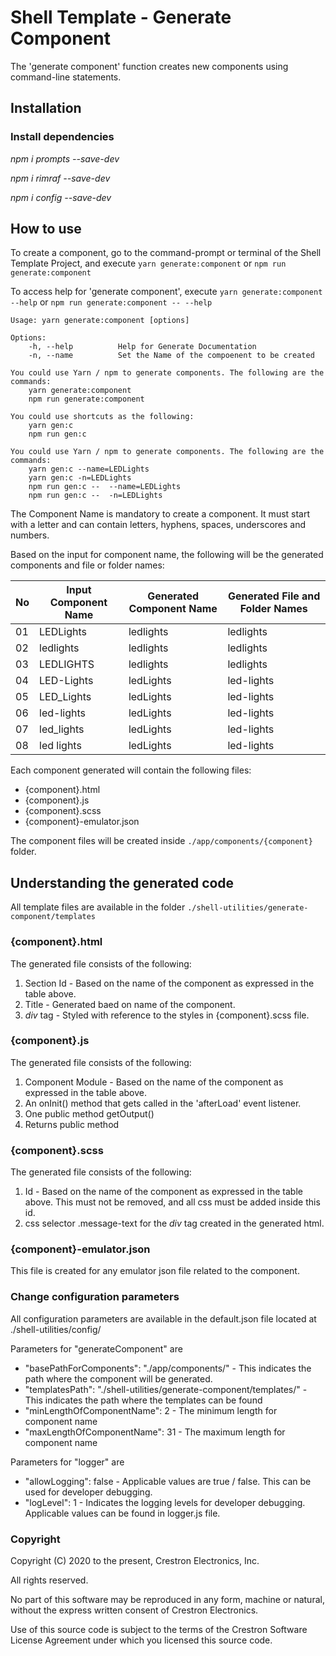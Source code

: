 # Shell Template - Generate Component

The 'generate component' function creates new components using command-line statements.
 
## Installation

### Install dependencies

*npm i prompts --save-dev*

*npm i rimraf --save-dev*

*npm i config --save-dev*


## How to use
To create a component, go to the command-prompt or terminal of the Shell Template Project, and execute `yarn generate:component` or `npm run generate:component`

To access help for 'generate component', execute `yarn generate:component --help` or `npm run generate:component -- --help`

```
Usage: yarn generate:component [options]

Options:
    -h, --help          Help for Generate Documentation
    -n, --name          Set the Name of the compoenent to be created

You could use Yarn / npm to generate components. The following are the commands:
    yarn generate:component
    npm run generate:component

You could use shortcuts as the following:
    yarn gen:c
    npm run gen:c

You could use Yarn / npm to generate components. The following are the commands:
    yarn gen:c --name=LEDLights
    yarn gen:c -n=LEDLights
    npm run gen:c --  --name=LEDLights
    npm run gen:c --  -n=LEDLights

```

The Component Name is mandatory to create a component. It must start with a letter and can contain letters, hyphens, spaces, underscores and numbers. 

Based on the input for component name, the following will be the generated components and file or folder names:

| No | Input Component Name | Generated Component Name  | Generated File and Folder Names |
| -- | -------------------- | ------------------------- | ------------------------------- |
| 01 | LEDLights            | ledlights                 | ledlights                       |
| 02 | ledlights            | ledlights                 | ledlights                       |
| 03 | LEDLIGHTS            | ledlights                 | ledlights                       |
| 04 | LED-Lights           | ledLights                 | led-lights                      |
| 05 | LED_Lights           | ledLights                 | led-lights                      |
| 06 | led-lights           | ledLights                 | led-lights                      |
| 07 | led_lights           | ledLights                 | led-lights                      |
| 08 | led lights           | ledLights                 | led-lights                      |

Each component generated will contain the following files:
- {component}.html
- {component}.js
- {component}.scss
- {component}-emulator.json

The component files will be created inside `./app/components/{component}` folder. 

## Understanding the generated code

All template files are available in the folder `./shell-utilities/generate-component/templates`

### {component}.html
The generated file consists of the following:
1. Section Id - Based on the name of the component as expressed in the table above.
2. Title - Generated baed on name of the component.
3. *div* tag - Styled with reference to the styles in {component}.scss file.

### {component}.js
The generated file consists of the following:
1. Component Module - Based on the name of the component as expressed in the table above.
2. An onInit() method that gets called in the 'afterLoad' event listener.
3. One public method getOutput()
4. Returns public method

### {component}.scss
The generated file consists of the following:
1. Id - Based on the name of the component as expressed in the table above. This must not be removed, and all css must be added inside this id.
2. css selector .message-text for the *div* tag created in the generated html.

### {component}-emulator.json
This file is created for any emulator json file related to the component.


### Change configuration parameters

All configuration parameters are available in the default.json file located at ./shell-utilities/config/

Parameters for "generateComponent" are
- "basePathForComponents": "./app/components/" - This indicates the path where the component will be generated.
- "templatesPath": "./shell-utilities/generate-component/templates/" - This indicates the path where the templates can be found
- "minLengthOfComponentName": 2 - The minimum length for component name
- "maxLengthOfComponentName": 31 - The maximum length for component name

Parameters for "logger" are
- "allowLogging": false - Applicable values are true / false. This can be used for developer debugging.
- "logLevel": 1 - Indicates the logging levels for developer debugging. Applicable values can be found in logger.js file. 


### Copyright
Copyright (C) 2020 to the present, Crestron Electronics, Inc.

All rights reserved.

No part of this software may be reproduced in any form, machine
or natural, without the express written consent of Crestron Electronics.

Use of this source code is subject to the terms of the Crestron Software License Agreement 
under which you licensed this source code. 